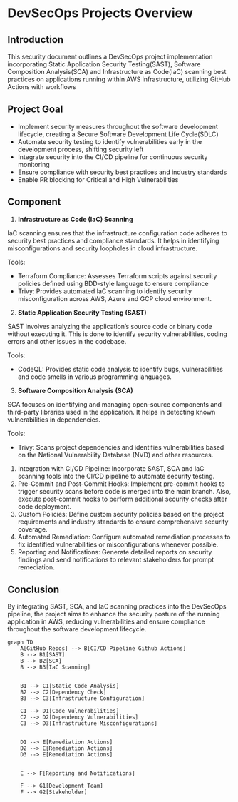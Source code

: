 # DevSecOps Projects Overview

## Introduction

This security document outlines a DevSecOps project implementation incorporating Static Application Security Testing(SAST), Software Composition Analysis(SCA) and Infrastructure as Code(IaC) scanning best practices on applications running within AWS infrastructure, utilizing GitHub Actions with workflows

## Project Goal

- Implement security measures throughout the software development lifecycle, creating a Secure Software Development Life Cycle(SDLC)
- Automate security testing to identify vulnerabilities early in the development process, shifting security left
- Integrate security into the CI/CD pipeline for continuous security monitoring
- Ensure compliance with security best practices and industry standards
- Enable PR blocking for Critical and High Vulnerabilities

## Component

1. **Infrastructure as Code (IaC) Scanning**

IaC scanning ensures that the infrastructure configuration code adheres to security best practices and compliance standards. It helps in identifying misconfigurations and security loopholes in cloud infrastructure.

Tools:

- Terraform Compliance: Assesses Terraform scripts against security policies defined using BDD-style language to ensure compliance
- Trivy: Provides automated IaC scanning to identify security misconfiguration across AWS, Azure and GCP cloud environment.

2. **Static Application Security Testing (SAST)**

SAST involves analyzing the application’s source code or binary code without executing it. This is done to identify security vulnerabilities, coding errors and other issues in the codebase.

Tools:
- CodeQL: Provides static code analysis to identify bugs, vulnerabilities and code smells in various programming languages.

3. **Software Composition Analysis (SCA)**

SCA focuses on identifying and managing open-source components and third-party libraries used in the application. It  helps in detecting known vulnerabilities in dependencies.

Tools:

- Trivy: Scans project dependencies and identifies vulnerabilities based on the National Vulnerability Database (NVD) and other resources.
1. Integration with CI/CD Pipeline: Incorporate SAST, SCA and IaC scanning tools into the CI/CD pipeline to automate security testing.
2. Pre-Commit and Post-Commit Hooks: Implement pre-commit hooks to trigger security scans before code is merged into the main branch. Also, execute post-commit hooks to perform additional security checks after code deployment.
3. Custom Policies: Define custom security policies based on the project requirements and industry standards to ensure comprehensive security coverage.
4. Automated Remediation: Configure automated remediation processes to fix identified vulnerabilities or misconfigurations whenever possible.
5. Reporting and Notifications: Generate detailed reports on security findings and send notifications to relevant stakeholders for prompt remediation.


## Conclusion

By integrating SAST, SCA, and IaC scanning practices into the DevSecOps pipeline, the project aims to enhance the security posture of the running application in AWS, reducing vulnerabilities and ensure compliance throughout the software development lifecycle.

```mermaid
graph TD
    A[GitHub Repos] --> B[CI/CD Pipeline Github Actions]
    B --> B1[SAST]
    B --> B2[SCA]
    B --> B3[IaC Scanning]
   

    B1 --> C1[Static Code Analysis]
    B2 --> C2[Dependency Check]
    B3 --> C3[Infrastructure Configuration]

    C1 --> D1[Code Vulnerabilities]
    C2 --> D2[Dependency Vulnerabilities]
    C3 --> D3[Infrastructure Misconfigurations]
    

    D1 --> E[Remediation Actions]
    D2 --> E[Remediation Actions]
    D3 --> E[Remediation Actions]
   

    E --> F[Reporting and Notifications]

    F --> G1[Development Team]
    F --> G2[Stakeholder]
   


